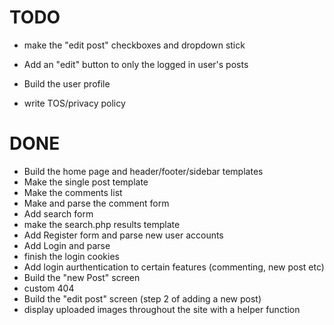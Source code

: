 TODO
====

* make the "edit post" checkboxes and dropdown stick
* Add an "edit" button to only  the logged in user's posts

* Build the user profile
* write TOS/privacy policy

DONE
====
* Build the home page and header/footer/sidebar templates
* Make the single post template
* Make the comments list 
* Make and parse the comment form
* Add search form
* make the search.php results template
* Add Register form and parse new user accounts
* Add Login and parse
* finish the login cookies
* Add login aurthentication to certain features (commenting, new post etc)
* Build the "new Post" screen
* custom 404
* Build the "edit post" screen (step 2 of adding a new post)
* display uploaded images throughout the site with a helper function
